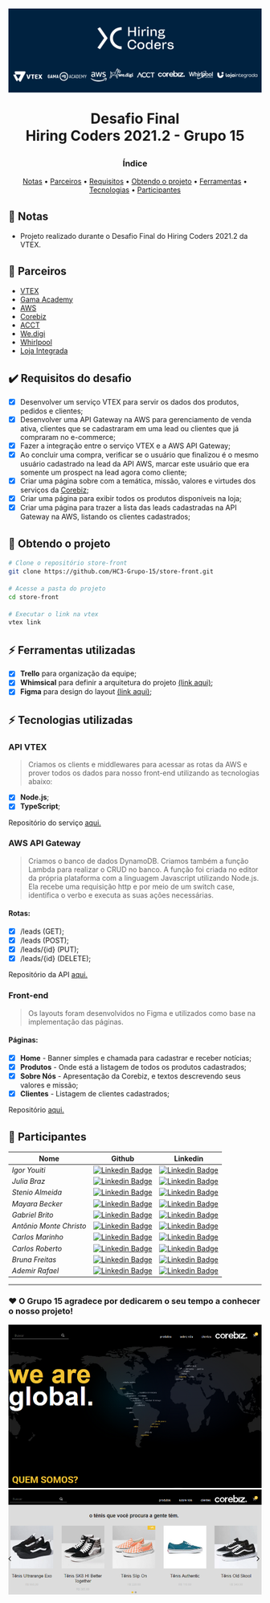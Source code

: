 <h1 align="center">
  <img src="https://github.com/HC3-Grupo-15/store-front/blob/main/assets/hc.png?raw=true">
  <p>
  Desafio Final<br>Hiring Coders 2021.2 - Grupo 15
  </p>
</h1>

<h3 align="center">
  Índice
</h3>

<p align="center">
	<a href="#notes">Notas</a> • 
	<a href="#partners">Parceiros</a> • 
	<a href="#requirements">Requisitos</a> • 
	<a href="#get-project">Obtendo o projeto</a> • 
	<a href="#tools">Ferramentas</a> • 
	<a href="#technologies">Tecnologias</a> • 
	<a href="#contributors">Participantes</a>
</p>

<h6 id="notes"></h6>

## :memo: Notas

- Projeto realizado durante o Desafio Final do Hiring Coders 2021.2 da VTEX.

<h6 id="partners"></h6>

## 🤝 Parceiros

- [VTEX](https://vtex.com/br-pt/)
- [Gama Academy](https://www.gama.academy/)
- [AWS](https://aws.amazon.com/pt/)
- [Corebiz](https://www.corebiz.ag/pt/)
- [ACCT](https://acct.global/pt/)
- [We.digi](https://www.wedigi.com.br/)
- [Whirlpool](https://www.whirlpool.com.br/)
- [Loja Integrada](https://lojaintegrada.com.br/)

<h6 id="requirements"></h6>

## :heavy_check_mark: Requisitos do desafio

- [x] Desenvolver um serviço VTEX para servir os dados dos produtos, pedidos e clientes;
- [x] Desenvolver uma API Gateway na AWS para gerenciamento de venda ativa, clientes que se cadastraram em uma lead ou clientes que já compraram no e-commerce;
- [x] Fazer a integração entre o serviço VTEX e a AWS API Gateway;
- [x] Ao concluir uma compra, verificar se o usuário que finalizou é o mesmo usuário cadastrado na lead da API AWS, marcar este usuário que era somente um prospect na lead agora como cliente;
- [x] Criar uma página sobre com a temática, missão, valores e virtudes dos serviços da [Corebiz](https://www.corebiz.ag/pt/);
- [x] Criar uma página para exibir todos os produtos disponíveis na loja;
- [x] Criar uma página para trazer a lista das leads cadastradas na API Gateway na
      AWS, listando os clientes cadastrados;

<h6 id="get-project"></h6>

## :open_file_folder: Obtendo o projeto

```bash
# Clone o repositório store-front
git clone https://github.com/HC3-Grupo-15/store-front.git

# Acesse a pasta do projeto
cd store-front

# Executar o link na vtex
vtex link
```

<h6 id="tools"></h6>

## :zap: Ferramentas utilizadas

- [x] **Trello** para organização da equipe;
- [x] **Whimsical** para definir a arquitetura do projeto [(link aqui)](https://whimsical.com/hc3-desafio-final-Wn5dUUGaZpzEmvgJNjgBv4);
- [x] **Figma** para design do layout [(link aqui)](https://www.figma.com/file/05cESpoNNwlGBW3iOWRqku/Corebiz-Frontend?node-id=0:1);

<h6 id="technologies"></h6>

## :zap: Tecnologias utilizadas

### API VTEX

> Criamos os clients e middlewares para acessar as rotas da AWS e prover todos os dados para nosso front-end utilizando as tecnologias abaixo:

- [x] **Node.js**;
- [x] **TypeScript**;

Repositório do serviço [aqui.](https://github.com/HC3-Grupo-15/api-vtex)

### AWS API Gateway

> Criamos o banco de dados DynamoDB. Criamos também a função Lambda para realizar o CRUD no banco. A função foi criada no editor da própria plataforma com a linguagem Javascript utilizando Node.js. Ela recebe uma requisição http e por meio de um switch case, identifica o verbo e executa as suas ações necessárias.

#### Rotas:

- [x] /leads (GET);
- [x] /leads (POST);
- [x] /leads/{id} (PUT);
- [x] /leads/{id} (DELETE);

Repositório da API [aqui.](https://github.com/HC3-Grupo-15/aws-lambda-function)

### Front-end

> Os layouts foram desenvolvidos no Figma e utilizados como base na implementação das páginas.

#### Páginas:

- [x] **Home** - Banner simples e chamada para cadastrar e receber notícias;
- [x] **Produtos** - Onde está a listagem de todos os produtos cadastrados;
- [x] **Sobre Nós** - Apresentação da Corebiz, e textos descrevendo seus valores e missão;
- [x] **Clientes** - Listagem de clientes cadastrados;

Repositório [aqui.](https://github.com/HC3-Grupo-15/store-front)

<h6 id="contributors"></h6>

## :bust_in_silhouette: Participantes

| Nome                    |                                                                                            Github                                                                                            | Linkedin                                                                                                                                                                                                         |
| ----------------------- | :------------------------------------------------------------------------------------------------------------------------------------------------------------------------------------------: | ---------------------------------------------------------------------------------------------------------------------------------------------------------------------------------------------------------------- |
| _Igor Youiti_           |     [![Linkedin Badge](https://img.shields.io/badge/-github-181717?style=for-the-badge&logo=Github&logoColor=white&link=https://github.com/igoryouiti/)](https://github.com/igoryouiti/)     | [![Linkedin Badge](https://img.shields.io/badge/-linkedin-blue?style=for-the-badge&logo=Linkedin&logoColor=white&link=https://www.linkedin.com/in/igoryouiti/)](https://www.linkedin.com/in/igoryouiti/)         |
| _Julia Braz_            |       [![Linkedin Badge](https://img.shields.io/badge/-github-181717?style=for-the-badge&logo=Github&logoColor=white&link=https://github.com/juliabrz/)](https://github.com/juliabrz/)       | [![Linkedin Badge](https://img.shields.io/badge/-Linkedin-blue?style=for-the-badge&logo=Linkedin&logoColor=white&link=https://www.linkedin.com/in/juliacdbraz/)](https://www.linkedin.com/in/juliacdbraz/)       |
| _Stenio Almeida_        |       [![Linkedin Badge](https://img.shields.io/badge/-github-181717?style=for-the-badge&logo=Github&logoColor=white&link=https://github.com/stenioas/)](https://github.com/stenioas/)       | [![Linkedin Badge](https://img.shields.io/badge/-Linkedin-blue?style=for-the-badge&logo=Linkedin&logoColor=white&link=https://www.linkedin.com/in/stenioas/)](https://www.linkedin.com/in/stenioas/)             |
| _Mayara Becker_         |      [![Linkedin Badge](https://img.shields.io/badge/-github-181717?style=for-the-badge&logo=Github&logoColor=white&link=https://github.com/mahbecker/)](https://github.com/mahbecker/)      | [![Linkedin Badge](https://img.shields.io/badge/-Linkedin-blue?style=for-the-badge&logo=Linkedin&logoColor=white&link=https://www.linkedin.com/in/mayara-becker/)](https://www.linkedin.com/in/mayara-becker/)   |
| _Gabriel Brito_         |  [![Linkedin Badge](https://img.shields.io/badge/-github-181717?style=for-the-badge&logo=Github&logoColor=white&link=https://github.com/briitogabriel/)](https://github.com/briitogabriel/)  | [![Linkedin Badge](https://img.shields.io/badge/-Linkedin-blue?style=for-the-badge&logo=Linkedin&logoColor=white&link=https://www.linkedin.com/in/brittogabriel/)](https://www.linkedin.com/in/brittogabriel/)   |
| _Antônio Monte Christo_ |  [![Linkedin Badge](https://img.shields.io/badge/-github-181717?style=for-the-badge&logo=Github&logoColor=white&link=https://github.com/amontechristo/)](https://github.com/amontechristo/)  | [![Linkedin Badge](https://img.shields.io/badge/-Linkedin-blue?style=for-the-badge&logo=Linkedin&logoColor=white&link=https://www.linkedin.com/in/amontechristo/)](https://www.linkedin.com/in/amontechristo/)   |
| _Carlos Marinho_        | [![Linkedin Badge](https://img.shields.io/badge/-github-181717?style=for-the-badge&logo=Github&logoColor=white&link=https://github.com/ICarlosMarinho/)](https://github.com/ICarlosMarinho/) | [![Linkedin Badge](https://img.shields.io/badge/-Linkedin-blue?style=for-the-badge&logo=Linkedin&logoColor=white&link=https://www.linkedin.com/in/carloshmarinho/)](https://www.linkedin.com/in/carloshmarinho/) |
| _Carlos Roberto_        |      [![Linkedin Badge](https://img.shields.io/badge/-github-181717?style=for-the-badge&logo=Github&logoColor=white&link=https://github.com/carrobert/)](https://github.com/carrobert/)      | [![Linkedin Badge](https://img.shields.io/badge/-Linkedin-blue?style=for-the-badge&logo=Linkedin&logoColor=white&link=https://www.linkedin.com/)](https://www.linkedin.com/)                                     |
| _Bruna Freitas_         |     [![Linkedin Badge](https://img.shields.io/badge/-github-181717?style=for-the-badge&logo=Github&logoColor=white&link=https://github.com/freitasbru/)](https://github.com/freitasbru/)     | [![Linkedin Badge](https://img.shields.io/badge/-Linkedin-blue?style=for-the-badge&logo=Linkedin&logoColor=white&link=https://www.linkedin.com/in/freitasbru/)](https://www.linkedin.com/in/freitasbru/)         |
| _Ademir Rafael_         | [![Linkedin Badge](https://img.shields.io/badge/-github-181717?style=for-the-badge&logo=Github&logoColor=white&link=https://github.com/ademirrafaelmg/)](https://github.com/ademirrafaelmg/) | [![Linkedin Badge](https://img.shields.io/badge/-Linkedin-blue?style=for-the-badge&logo=Linkedin&logoColor=white&link=https://www.linkedin.com/in/ademirrafaelmg/)](https://www.linkedin.com/in/ademirrafaelmg/) |

---

### :heart: O Grupo 15 agradece por dedicarem o seu tempo a conhecer o nosso projeto!

<img src="https://github.com/HC3-Grupo-15/assets/blob/main/About-us.PNG?raw=true"><img src="https://github.com/HC3-Grupo-15/assets/blob/main/Home2.PNG?raw=true">
